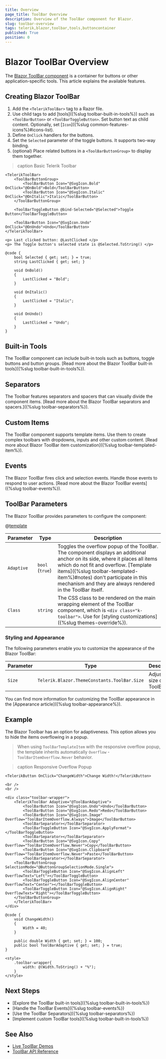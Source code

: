 ```yaml
---
title: Overview
page_title: ToolBar Overview
description: Overview of the ToolBar component for Blazor.
slug: toolbar-overview
tags: telerik,blazor,toolbar,tools,buttoncontainer
published: True
position: 0
---
```


# Blazor ToolBar Overview

The <a href = "https://www.telerik.com/blazor-ui/toolbar" target="_blank">Blazor ToolBar component</a> is a container for buttons or other application-specific tools. This article explains the available features.

## Creating Blazor ToolBar

1. Add the `<TelerikToolBar>` tag to a Razor file.
2. Use child tags to add [tools]({%slug toolbar-built-in-tools%}) such as `<ToolBarButton>` or `<ToolBarToggleButton>`. Set button text as child content. Optionally, set [`Icon`]({%slug common-features-icons%}#icons-list).
3. Define `OnClick` handlers for the buttons.
4. Set the `Selected` parameter of the toggle buttons. It supports two-way binding.
5. (optional) Place related buttons in a `<ToolBarButtonGroup>` to display them together.

>caption Basic Telerik Toolbar

````CSHTML
<TelerikToolBar>
    <ToolBarButtonGroup>
        <ToolBarButton Icon="@SvgIcon.Bold" OnClick="@OnBold">Bold</ToolBarButton>
        <ToolBarButton Icon="@SvgIcon.Italic" OnClick="@OnItalic">Italic</ToolBarButton>
    </ToolBarButtonGroup>

    <ToolBarToggleButton @bind-Selected="@Selected">Toggle Button</ToolBarToggleButton>

    <ToolBarButton Icon="@SvgIcon.Undo" OnClick="@OnUndo">Undo</ToolBarButton>
</TelerikToolBar>

<p> Last clicked button: @LastClicked </p>
<p> The Toggle button's selected state is @Selected.ToString() </p>

@code {
    bool Selected { get; set; } = true;
    string LastClicked { get; set; }

    void OnBold()
    {
        LastClicked = "Bold";
    }

    void OnItalic()
    {
        LastClicked = "Italic";
    }

    void OnUndo()
    {
        LastClicked = "Undo";
    }
}
````

## Built-in Tools

The ToolBar component can include built-in tools such as buttons, toggle buttons and button groups. [Read more about the Blazor ToolBar built-in tools]({%slug toolbar-built-in-tools%}).

## Separators

The Toolbar features separators and spacers that can visually divide the component items. [Read more about the Blazor ToolBar separators and spacers.]({%slug toolbar-separators%}).

## Custom Items

The ToolBar component supports template items. Use them to create complex toolbars with dropdowns, inputs and other custom content. [Read more about Blazor ToolBar item customization]({%slug toolbar-templated-item%}).

## Events

The Blazor ToolBar fires click and selection events. Handle those events to respond to user actions. [Read more about the Blazor ToolBar events]({%slug toolbar-events%}).

## ToolBar Parameters

The Blazor ToolBar provides parameters to configure the component:

@[template](/_contentTemplates/common/parameters-table-styles.md#table-layout)

| Parameter | Type | Description |
| ----------- | ----------- | ----------- |
| `Adaptive ` | `bool` <br /> (`true`) | Toggles the overflow popup of the ToolBar. The component displays an additional anchor on its side, where it places all items which do not fit and overflow. [Template items]({%slug toolbar-templated-item%}#notes) don't participate in this mechanism and they are always rendered in the ToolBar itself. |
| `Class` | `string` | The CSS class to be rendered on the main wrapping element of the ToolBar component, which is `<div class="k-toolbar">`. Use for [styling customizations]({%slug themes-override%}). |

### Styling and Appearance

The following parameters enable you to customize the appearance of the Blazor ToolBar:

| Parameter | Type | Description |
| --- | --- | --- |
| `Size` | `Telerik.Blazor.ThemeConstants.ToolBar.Size` | Adjust the size of the ToolBar |

You can find more information for customizing the ToolBar appearance in the [Appearance article]({%slug toolbar-appearance%}).

## Example

The Blazor Toolbar has an option for adaptiveness. This option allows you to hide the items overflowing in a popup.

>When using `ToolBarTemplateItem` with the responsive overflow popup, the template inherits automatically `Overflow` - `ToolBarItemOverflow.Never` behavior.

>caption Responsive Overflow Popup

````CSHTML
<TelerikButton OnClick="ChangeWidth">Change Width!</TelerikButton>

<br />
<br />

<div class="toolbar-wrapper">    
    <TelerikToolBar Adaptive="@ToolBarAdaptive">
        <ToolBarButton Icon="@SvgIcon.Undo">Undo</ToolBarButton>
        <ToolBarButton Icon="@SvgIcon.Redo">Redo</ToolBarButton>
        <ToolBarButton Icon="@SvgIcon.Image" Overflow="ToolBarItemOverflow.Always">Image</ToolBarButton>
        <ToolBarSeparator></ToolBarSeparator>
        <ToolBarToggleButton Icon="@SvgIcon.ApplyFormat"></ToolBarToggleButton>
        <ToolBarSeparator></ToolBarSeparator>
        <ToolBarButton Icon="@SvgIcon.Copy" Overflow="ToolBarItemOverflow.Never">Copy</ToolBarButton>
        <ToolBarButton Icon="@SvgIcon.Clipboard" Overflow="ToolBarItemOverflow.Never">Paste</ToolBarButton>
        <ToolBarSeparator></ToolBarSeparator>
    <ToolBarButtonGroup SelectionMode="@ButtonGroupSelectionMode.Single">
        <ToolBarToggleButton Icon="@SvgIcon.AlignLeft" OverflowText="Left"></ToolBarToggleButton>
        <ToolBarToggleButton Icon="@SvgIcon.AlignCenter" OverflowText="Center"></ToolBarToggleButton>
        <ToolBarToggleButton Icon="@SvgIcon.AlignRight" OverflowText="Right"></ToolBarToggleButton>
    </ToolBarButtonGroup>
    </TelerikToolBar>
</div>

@code {
    void ChangeWidth()
    {
        Width = 40;
    }

    public double Width { get; set; } = 100;
    public bool ToolBarAdaptive { get; set; } = true;
}

<style>
    .toolbar-wrapper{
        width: @(Width.ToString() + "%");
    }
</style>
````

## Next Steps

* [Explore the ToolBar built-in tools]({%slug toolbar-built-in-tools%})
* [Handle the ToolBar Events]({%slug toolbar-events%})
* [Use the ToolBar Separators]({%slug toolbar-separators%})
* [Implement custom ToolBar tools]({%slug toolbar-built-in-tools%})

## See Also

* [Live ToolBar Demos](https://demos.telerik.com/blazor-ui/toolbar/overview)
* [ToolBar API Reference](/blazor-ui/api/Telerik.Blazor.Components.TelerikToolBar)
